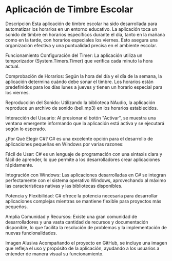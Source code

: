 # Aplicación de Timbre Escolar


Descripción
Esta aplicación de timbre escolar ha sido desarrollada para automatizar los horarios en un entorno educativo. La aplicación toca un sonido de timbre en horarios específicos durante el día, tanto en la mañana como en la tarde, con horarios especiales los viernes. Esto asegura una organización efectiva y una puntualidad precisa en el ambiente escolar.

Funcionamiento
Configuración del Timer: La aplicación utiliza un temporizador (System.Timers.Timer) que verifica cada minuto la hora actual.

Comprobación de Horarios: Según la hora del día y el día de la semana, la aplicación determina cuándo debe sonar el timbre. Los horarios están predefinidos para los días lunes a jueves y tienen un horario especial para los viernes.

Reproducción del Sonido: Utilizando la biblioteca NAudio, la aplicación reproduce un archivo de sonido (bell.mp3) en los horarios establecidos.

Interacción del Usuario: Al presionar el botón "Activar", se muestra una ventana emergente informando que la aplicación está activa y se ejecutará según lo esperado.

¿Por Qué Elegir C#?
C# es una excelente opción para el desarrollo de aplicaciones pequeñas en Windows por varias razones:

Fácil de Usar: C# es un lenguaje de programación con una sintaxis clara y fácil de aprender, lo que permite a los desarrolladores crear aplicaciones rápidamente.

Integración con Windows: Las aplicaciones desarrolladas en C# se integran perfectamente con el sistema operativo Windows, aprovechando al máximo las características nativas y las bibliotecas disponibles.

Potencia y Flexibilidad: C# ofrece la potencia necesaria para desarrollar aplicaciones complejas mientras se mantiene flexible para proyectos más pequeños.

Amplia Comunidad y Recursos: Existe una gran comunidad de desarrolladores y una vasta cantidad de recursos y documentación disponible, lo que facilita la resolución de problemas y la implementación de nuevas funcionalidades.

Imagen Alusiva
Acompañando el proyecto en GitHub, se incluye una imagen que refleja el uso y propósito de la aplicación, ayudando a los usuarios a entender de manera visual su funcionamiento.
